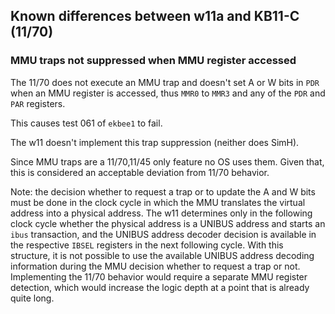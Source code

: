 ## Known differences between w11a and KB11-C (11/70)

### MMU traps not suppressed when MMU register accessed

The 11/70 does not execute an MMU trap and doesn't set A or W bits in `PDR`
when an MMU register is accessed, thus `MMR0` to `MMR3` and any of the
`PDR` and `PAR` registers.

This causes test 061 of `ekbee1` to fail.

The w11 doesn't implement this trap suppression (neither does SimH).

Since MMU traps are a 11/70,11/45 only feature no OS uses them.
Given that, this is considered an acceptable deviation from 11/70 behavior.

Note: the decision whether to request a trap or to update the A and W bits
must be done in the clock cycle in which the MMU translates the virtual
address into a physical address. The w11 determines only in the following
clock cycle whether the physical address is a UNIBUS address and starts an
`ibus` transaction, and the UNIBUS address decoder decision is available in
the respective `IBSEL` registers in the next following cycle. With this
structure, it is not possible to use the available UNIBUS address decoding
information during the MMU decision whether to request a trap or not.
Implementing the 11/70 behavior would require a separate MMU register
detection, which would increase the logic depth at a point that is already
quite long.
